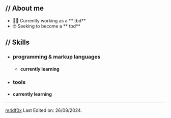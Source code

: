 <p align = center ><!-- Optional banner goes here--> </p>

<h2> // About me </h2>

- 👨‍💻 Currently working as a ** tbd**
- 🤓 Seeking to become a ** tbd**

<h2>  // Skills  </h2>
  
- <h3> programming & markup languages </h3>
  
  <!---<img src = "https://img.shields.io/badge/HTML5-E34F26?style=for-the-badge&logo=html5&logoColor=white" alt = "html" />
  <img src = "https://img.shields.io/badge/CSS3-1572B6?style=for-the-badge&logo=css3&logoColor=white" alt = "css" />
  <img src = "https://img.shields.io/badge/JavaScript-111111?style=for-the-badge&logo=javascript&logoColor=F7DF1E" alt = "js" />
  <img src = "https://img.shields.io/badge/Python-14354C?style=for-the-badge&logo=python&logoColor=white" alt = "python" />--->
  
  - <h4> currently learning </h4> 
    
- <h3> tools </h3>

  
 - <h4> currently learning </h4>


<!---

--->

---

[m4df0x](https://github.com/m4df0x)
Last Edited on: 26/08/2024.
